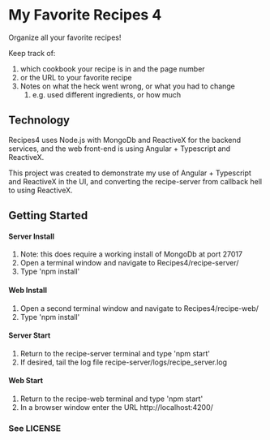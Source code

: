 # My Favorite Recipes 4
Organize all your favorite recipes!

Keep track of:
1. which cookbook your recipe is in and the page number
2. or the URL to your favorite recipe
4. Notes on what the heck went wrong, or what you had to change
    1. e.g. used different ingredients, or how much

## Technology
Recipes4 uses Node.js with MongoDb and ReactiveX for the backend services,
and the web front-end is using Angular + Typescript and ReactiveX.

This project was created to demonstrate my use of Angular + Typescript and ReactiveX in the UI,
and converting the recipe-server from callback hell to using ReactiveX.

## Getting Started
#### Server Install
1. Note: this does require a working install of MongoDb at port 27017  
1. Open a terminal window and navigate to Recipes4/recipe-server/  
1. Type 'npm install'
#### Web Install
1. Open a second terminal window and navigate to Recipes4/recipe-web/  
1. Type 'npm install'
#### Server Start
1. Return to the recipe-server terminal and type 'npm start'
1. If desired, tail the log file recipe-server/logs/recipe_server.log
#### Web Start
1. Return to the recipe-web terminal and type 'npm start'
1. In a browser window enter the URL http://localhost:4200/


### See LICENSE
